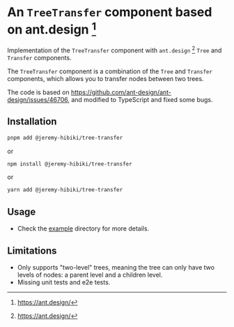 # An `TreeTransfer` component based on ant.design [^antd]

Implementation of the `TreeTransfer` component with `ant.design` [^antd] `Tree` and `Transfer` components.

The `TreeTransfer` component is a combination of the `Tree` and `Transfer` components, which allows you to transfer nodes between two trees.

The code is based on https://github.com/ant-design/ant-design/issues/46706, and modified to TypeScript and fixed some bugs.

## Installation

```bash
pnpm add @jeremy-hibiki/tree-transfer
```

or

```bash
npm install @jeremy-hibiki/tree-transfer
```

or

```bash
yarn add @jeremy-hibiki/tree-transfer
```

## Usage

- Check the [example](./example) directory for more details.

## Limitations

- Only supports "two-level" trees, meaning the tree can only have two levels of nodes: a parent level and a children level.
- Missing unit tests and e2e tests.

[^antd]: https://ant.design/
